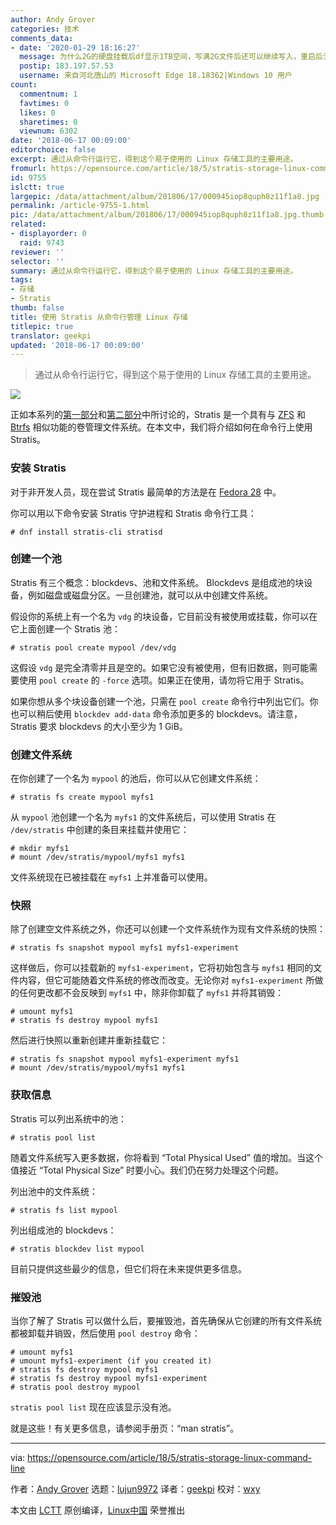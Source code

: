 ```yaml
---
author: Andy Grover
categories: 技术
comments_data:
- date: '2020-01-29 18:16:27'
  message: 为什么2G的硬盘挂载后df显示1TB空间，写满2G文件后还可以继续写入，重启后无法挂载分区，使用VMware虚拟机
  postip: 183.197.57.53
  username: 来自河北唐山的 Microsoft Edge 18.18362|Windows 10 用户
count:
  commentnum: 1
  favtimes: 0
  likes: 0
  sharetimes: 0
  viewnum: 6302
date: '2018-06-17 00:09:00'
editorchoice: false
excerpt: 通过从命令行运行它，得到这个易于使用的 Linux 存储工具的主要用途。
fromurl: https://opensource.com/article/18/5/stratis-storage-linux-command-line
id: 9755
islctt: true
largepic: /data/attachment/album/201806/17/000945iop8quph8z11f1a8.jpg
permalink: /article-9755-1.html
pic: /data/attachment/album/201806/17/000945iop8quph8z11f1a8.jpg.thumb.jpg
related:
- displayorder: 0
  raid: 9743
reviewer: ''
selector: ''
summary: 通过从命令行运行它，得到这个易于使用的 Linux 存储工具的主要用途。
tags:
- 存储
- Stratis
thumb: false
title: 使用 Stratis 从命令行管理 Linux 存储
titlepic: true
translator: geekpi
updated: '2018-06-17 00:09:00'
---
```



> 
> 通过从命令行运行它，得到这个易于使用的 Linux 存储工具的主要用途。
> 
> 
> 


![](/data/attachment/album/201806/17/000945iop8quph8z11f1a8.jpg)


正如本系列的[第一部分](/article-9736-1.html)和[第二部分](/article-9743-1.html)中所讨论的，Stratis 是一个具有与 [ZFS](https://en.wikipedia.org/wiki/ZFS) 和 [Btrfs](https://en.wikipedia.org/wiki/Btrfs) 相似功能的卷管理文件系统。在本文中，我们将介绍如何在命令行上使用 Stratis。


### 安装 Stratis


对于非开发人员，现在尝试 Stratis 最简单的方法是在 [Fedora 28](https://fedoraproject.org/wiki/Releases/28/Schedule) 中。


你可以用以下命令安装 Stratis 守护进程和 Stratis 命令行工具：



```
# dnf install stratis-cli stratisd

```

### 创建一个池


Stratis 有三个概念：blockdevs、池和文件系统。 Blockdevs 是组成池的块设备，例如磁盘或磁盘分区。一旦创建池，就可以从中创建文件系统。


假设你的系统上有一个名为 `vdg` 的块设备，它目前没有被使用或挂载，你可以在它上面创建一个 Stratis 池：



```
# stratis pool create mypool /dev/vdg

```

这假设 `vdg` 是完全清零并且是空的。如果它没有被使用，但有旧数据，则可能需要使用 `pool create` 的 `-force` 选项。如果正在使用，请勿将它用于 Stratis。


如果你想从多个块设备创建一个池，只需在 `pool create` 命令行中列出它们。你也可以稍后使用 `blockdev add-data` 命令添加更多的 blockdevs。请注意，Stratis 要求 blockdevs 的大小至少为 1 GiB。


### 创建文件系统


在你创建了一个名为 `mypool` 的池后，你可以从它创建文件系统：



```
# stratis fs create mypool myfs1

```

从 `mypool` 池创建一个名为 `myfs1` 的文件系统后，可以使用 Stratis 在 `/dev/stratis` 中创建的条目来挂载并使用它：



```
# mkdir myfs1
# mount /dev/stratis/mypool/myfs1 myfs1

```

文件系统现在已被挂载在 `myfs1` 上并准备可以使用。


### 快照


除了创建空文件系统之外，你还可以创建一个文件系统作为现有文件系统的快照：



```
# stratis fs snapshot mypool myfs1 myfs1-experiment

```

这样做后，你可以挂载新的 `myfs1-experiment`，它将初始包含与 `myfs1` 相同的文件内容，但它可能随着文件系统的修改而改变。无论你对 `myfs1-experiment` 所做的任何更改都不会反映到 `myfs1` 中，除非你卸载了 `myfs1` 并将其销毁：



```
# umount myfs1
# stratis fs destroy mypool myfs1

```

然后进行快照以重新创建并重新挂载它：



```
# stratis fs snapshot mypool myfs1-experiment myfs1
# mount /dev/stratis/mypool/myfs1 myfs1

```

### 获取信息


Stratis 可以列出系统中的池：



```
# stratis pool list

```

随着文件系统写入更多数据，你将看到 “Total Physical Used” 值的增加。当这个值接近 “Total Physical Size” 时要小心。我们仍在努力处理这个问题。


列出池中的文件系统：



```
# stratis fs list mypool

```

列出组成池的 blockdevs：



```
# stratis blockdev list mypool

```

目前只提供这些最少的信息，但它们将在未来提供更多信息。


### 摧毁池


当你了解了 Stratis 可以做什么后，要摧毁池，首先确保从它创建的所有文件系统都被卸载并销毁，然后使用 `pool destroy` 命令：



```
# umount myfs1
# umount myfs1-experiment (if you created it)
# stratis fs destroy mypool myfs1
# stratis fs destroy mypool myfs1-experiment
# stratis pool destroy mypool

```

`stratis pool list` 现在应该显示没有池。


就是这些！有关更多信息，请参阅手册页：“man stratis”。




---


via: <https://opensource.com/article/18/5/stratis-storage-linux-command-line>


作者：[Andy Grover](https://opensource.com/users/agrover) 选题：[lujun9972](https://github.com/lujun9972) 译者：[geekpi](https://github.com/geekpi) 校对：[wxy](https://github.com/wxy)


本文由 [LCTT](https://github.com/LCTT/TranslateProject) 原创编译，[Linux中国](https://linux.cn/) 荣誉推出